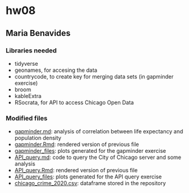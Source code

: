 # hw08

## Maria Benavides 

### Libraries needed

* tidyverse
* geonames, for accesing the data
* countrycode, to create key for merging data sets (in gapminder exercise)
* broom
* kableExtra
* RSocrata, for API to access Chicago Open Data  

### Modified files

* [gapminder.md](gapminder.md): analysis of correlation between life expectancy and population density
* [gapminder.Rmd](gapminder.Rmd): rendered version of previous file
* [gapminder_files](gapminder_files): plots generated for the gapminder exercise
* [API_query.md](API_query.md): code to query the City of Chicago server and some analysis
* [API_query.Rmd](API_query.Rmd): rendered version of previous file
* [API_query_files](API_query): plots generated for the API query exercise
* [chicago_crime_2020.csv](chicago_crime_2020.csv): dataframe stored in the repository